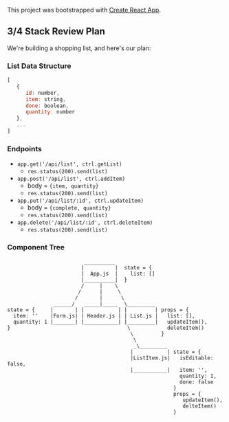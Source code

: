 This project was bootstrapped with [Create React App](https://github.com/facebook/create-react-app).

## 3/4 Stack Review Plan

We're building a shopping list, and here's our plan:

### List Data Structure
```javascript
[
   {
      id: number,
      item: string,
      done: boolean,
      quantity: number
   },
   ...
]
```

### Endpoints
* `app.get('/api/list', ctrl.getList)`
   * `res.status(200).send(list)`
* `app.post('/api/list', ctrl.addItem)`
   * body = `{item, quantity}`
   * `res.status(200).send(list)`
* `app.put('/api/list/:id', ctrl.updateItem)`
   * body = `{complete, quantity}`
   * `res.status(200).send(list)`
* `app.delete('/api/list/:id', ctrl.deleteItem)`
   * `res.status(200).send(list)`

### Component Tree

```
                         __________
                        |          |  state = {
                        |  App.js  |    list: []
                        |__________|  }
                        /     |    \
                       /      |     \
                      /       |      \
               ______/   _____|_____  \_________
state = {     |       | |           | |         | props = {
  item: ''    |Form.js| | Header.js | | List.js |   list: [],
  quantity: 1 |_______| |___________| |_________|   updateItem(),
}                                      \            deleteItem()
                                        \         }
                                         \
                                         _\_________
                                        |           | state = {
                                        |ListItem.js|   isEditable: false,
                                        |___________|   item: '',
                                                        quantity: 1,
                                                        done: false
                                                      }
                                                      props = {
                                                         updateItem(),
                                                         delteItem()
                                                      }
```

### 